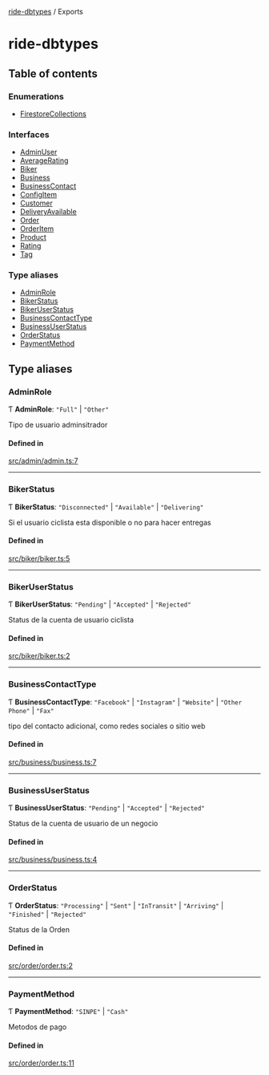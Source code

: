 [ride-dbtypes](README.md) / Exports

# ride-dbtypes

## Table of contents

### Enumerations

- [FirestoreCollections](enums/FirestoreCollections.md)

### Interfaces

- [AdminUser](interfaces/AdminUser.md)
- [AverageRating](interfaces/AverageRating.md)
- [Biker](interfaces/Biker.md)
- [Business](interfaces/Business.md)
- [BusinessContact](interfaces/BusinessContact.md)
- [ConfigItem](interfaces/ConfigItem.md)
- [Customer](interfaces/Customer.md)
- [DeliveryAvailable](interfaces/DeliveryAvailable.md)
- [Order](interfaces/Order.md)
- [OrderItem](interfaces/OrderItem.md)
- [Product](interfaces/Product.md)
- [Rating](interfaces/Rating.md)
- [Tag](interfaces/Tag.md)

### Type aliases

- [AdminRole](modules.md#adminrole)
- [BikerStatus](modules.md#bikerstatus)
- [BikerUserStatus](modules.md#bikeruserstatus)
- [BusinessContactType](modules.md#businesscontacttype)
- [BusinessUserStatus](modules.md#businessuserstatus)
- [OrderStatus](modules.md#orderstatus)
- [PaymentMethod](modules.md#paymentmethod)

## Type aliases

### AdminRole

Ƭ **AdminRole**: ``"Full"`` \| ``"Other"``

Tipo de usuario adminsitrador

#### Defined in

[src/admin/admin.ts:7](https://github.com/gatitolabs/ride-dbtypes/blob/0b20e32/src/admin/admin.ts#L7)

___

### BikerStatus

Ƭ **BikerStatus**: ``"Disconnected"`` \| ``"Available"`` \| ``"Delivering"``

Si el usuario ciclista esta disponible o no para hacer entregas

#### Defined in

[src/biker/biker.ts:5](https://github.com/gatitolabs/ride-dbtypes/blob/0b20e32/src/biker/biker.ts#L5)

___

### BikerUserStatus

Ƭ **BikerUserStatus**: ``"Pending"`` \| ``"Accepted"`` \| ``"Rejected"``

Status de la cuenta de usuario ciclista

#### Defined in

[src/biker/biker.ts:2](https://github.com/gatitolabs/ride-dbtypes/blob/0b20e32/src/biker/biker.ts#L2)

___

### BusinessContactType

Ƭ **BusinessContactType**: ``"Facebook"`` \| ``"Instagram"`` \| ``"Website"`` \| ``"Other Phone"`` \| ``"Fax"``

tipo del contacto adicional, como redes sociales o sitio web

#### Defined in

[src/business/business.ts:7](https://github.com/gatitolabs/ride-dbtypes/blob/0b20e32/src/business/business.ts#L7)

___

### BusinessUserStatus

Ƭ **BusinessUserStatus**: ``"Pending"`` \| ``"Accepted"`` \| ``"Rejected"``

Status de la cuenta de usuario de un negocio

#### Defined in

[src/business/business.ts:4](https://github.com/gatitolabs/ride-dbtypes/blob/0b20e32/src/business/business.ts#L4)

___

### OrderStatus

Ƭ **OrderStatus**: ``"Processing"`` \| ``"Sent"`` \| ``"InTransit"`` \| ``"Arriving"`` \| ``"Finished"`` \| ``"Rejected"``

Status de la Orden

#### Defined in

[src/order/order.ts:2](https://github.com/gatitolabs/ride-dbtypes/blob/0b20e32/src/order/order.ts#L2)

___

### PaymentMethod

Ƭ **PaymentMethod**: ``"SINPE"`` \| ``"Cash"``

Metodos de pago

#### Defined in

[src/order/order.ts:11](https://github.com/gatitolabs/ride-dbtypes/blob/0b20e32/src/order/order.ts#L11)
